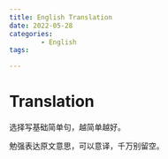 ```yaml
---
title: English Translation
date: 2022-05-28
categories:
        - English
tags:

---
```


# Translation

选择写基础简单句，越简单越好。

勉强表达原文意思，可以意译，千万别留空。
